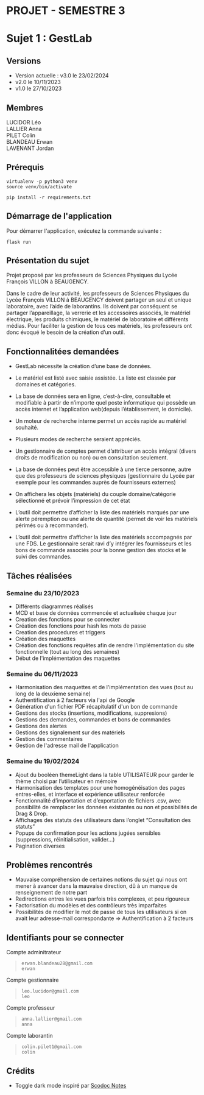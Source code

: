 # PROJET - SEMESTRE 3

# Sujet 1 : GestLab

## Versions

* Version actuelle : v3.0 le 23/02/2024
* v2.0 le 10/11/2023
* v1.0 le 27/10/2023

## Membres 

LUCIDOR Léo  
LALLIER Anna  
PILET Colin  
BLANDEAU Erwan  
LAVENANT Jordan  

## Prérequis

    virtualenv -p python3 venv
    source venv/bin/activate

    pip install -r requirements.txt

## Démarrage de l'application


Pour démarrer l'application, exécutez la commande suivante :

```
flask run
```

## Présentation du sujet

Projet proposé par les professeurs de Sciences Physiques du Lycée François VILLON à BEAUGENCY.

Dans le cadre de leur activité, les professeurs de Sciences Physiques du Lycée François VILLON à BEAUGENCY doivent partager un seul et unique laboratoire, avec l’aide de laborantins. Ils doivent par conséquent se partager l’appareillage, la verrerie et les accessoires associés, le matériel électrique, les produits chimiques, le matériel de laboratoire et différents médias. Pour faciliter la gestion de tous ces matériels, les professeurs ont donc évoqué le besoin de la création d’un outil.

## Fonctionnalitées demandées

* GestLab nécessite la création d’une base de données.

* Le matériel est listé avec saisie assistée. La liste est classée par domaines et catégories.

* La base de données sera en ligne, c’est-à-dire, consultable et modifiable à partir de n’importe quel poste informatique qui possède un accès internet et l’application web(depuis l’établissement, le domicile).
* Un moteur de recherche interne permet un accès rapide au matériel souhaité.
* Plusieurs modes de recherche seraient appréciés.

* Un gestionnaire de comptes permet d’attribuer un accès intégral (divers droits de modification ou non) ou en consultation seulement.

* La base de données peut être accessible à une tierce personne, autre que des professeurs de sciences physiques (gestionnaire du Lycée par exemple pour les commandes auprès de fournisseurs externes)

* On affichera les objets (matériels) du couple domaine/catégorie sélectionné et prévoir l’impression de cet état

* L’outil doit permettre d’afficher la liste des matériels marqués par une alerte péremption ou une alerte de quantité (permet de voir les matériels périmés ou à recommander).

* L’outil doit permettre d’afficher la liste des matériels accompagnés par une FDS. Le gestionnaire serait ravi d’y intégrer les fournisseurs et les bons de commande associés pour la bonne gestion des stocks et le suivi des commandes.

## Tâches réalisées

### Semaine du 23/10/2023
- Différents diagrammes réalisés
- MCD et base de données commencée et actualisée chaque jour
- Creation des fonctions pour se connecter
- Création des fonctions pour hash les mots de passe
- Creation des procedures et triggers
- Création des maquettes
- Création des fonctions requêtes afin de rendre l'implémentation du site fonctionnelle (tout au long des semaines)
- Début de l'implémentation des maquettes

### Semaine du 06/11/2023

- Harmonisation des maquettes et de l'implémentation des vues (tout au long de la deuxieme semaine)
- Authentification à 2 facteurs via l'api de Google
- Génération d'un fichier PDF récapitulatif d'un bon de commande
- Gestions des stocks (insertions, modifications, suppresions)
- Gestions des demandes, commandes et bons de commandes
- Gestions des alertes
- Gestions des signalement sur des matériels
- Gestion des commentaires 
- Gestion de l'adresse mail de l'application 

### Semaine du 19/02/2024

- Ajout du booléen themeLight dans la table UTILISATEUR pour garder le thème choisi par l’utilisateur en mémoire
- Harmonisation des templates pour une homogénéisation des pages entres-elles, et interface et expérience utilisateur renforcée
- Fonctionnalité d’importation et d’exportation de fichiers .csv, avec possibilité de remplacer les données existantes ou non et possibilités de Drag & Drop.
- Affichages des statuts des utilisateurs dans l’onglet “Consultation des statuts”
- Popups de confirmation pour les actions jugées sensibles (suppressions, réinitialisation, valider…)
- Pagination diverses



## Problèmes rencontrés

- Mauvaise compréhension de certaines notions du sujet qui nous ont mener à avancer dans la mauvaise direction, dû à un manque de renseignement de notre part
- Redirections entres les vues parfois très complexes, et peu rigoureux
- Factorisation du modèles et des contrôleurs très imparfaites
- Possibilités de modifier le mot de passe de tous les utilisateurs si on avait leur adresse-mail correspondante => Authentification à 2 facteurs

## Identifiants pour se connecter

Compte adminitrateur  

> ``erwan.blandeau28@gmail.com``  
``erwan``

Compte gestionnaire 
> ``leo.lucidor@gmail.com``  
``leo``

Compte professeur  
> ``anna.lallier@gmail.com``  
``anna``  

Compte laborantin  
> ``colin.pilet1@gmail.com``  
``colin``

## Crédits

* Toggle dark mode inspiré par [Scodoc Notes](https://github.com/SebL68/Scodoc_Notes)
